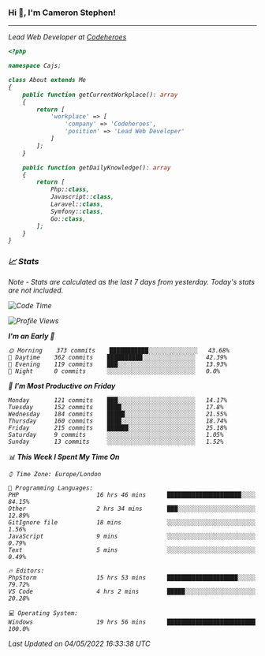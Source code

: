 ### Hi 👋, I'm Cameron Stephen!
<hr>
<p><em>Lead Web Developer at <a href="https://codeheroes.co.uk">Codeheroes</a></p>


```php
<?php

namespace Cajs;

class About extends Me
{
    public function getCurrentWorkplace(): array
    {
        return [
            'workplace' => [
                'company' => 'Codeheroes',
                'position' => 'Lead Web Developer'
            ]
        ];
    }

    public function getDailyKnowledge(): array
    {
        return [
            Php::class,
            Javascript::class,
            Laravel::class,
            Symfony::class,
            Go::class,
        ];
    }
}
```

### 📈 Stats
<p><em>Note - Stats are calculated as the last 7 days from yesterday. Today's stats are not included.</em></p>


<!--START_SECTION:waka-->
![Code Time](http://img.shields.io/badge/Code%20Time-2%2C838%20hrs%2013%20mins-blue)

![Profile Views](http://img.shields.io/badge/Profile%20Views-0-blue)

**I'm an Early 🐤** 

```text
🌞 Morning    373 commits    ███████████░░░░░░░░░░░░░░   43.68% 
🌆 Daytime    362 commits    ██████████░░░░░░░░░░░░░░░   42.39% 
🌃 Evening    119 commits    ███░░░░░░░░░░░░░░░░░░░░░░   13.93% 
🌙 Night      0 commits      ░░░░░░░░░░░░░░░░░░░░░░░░░   0.0%

```
📅 **I'm Most Productive on Friday** 

```text
Monday       121 commits    ███░░░░░░░░░░░░░░░░░░░░░░   14.17% 
Tuesday      152 commits    ████░░░░░░░░░░░░░░░░░░░░░   17.8% 
Wednesday    184 commits    █████░░░░░░░░░░░░░░░░░░░░   21.55% 
Thursday     160 commits    ████░░░░░░░░░░░░░░░░░░░░░   18.74% 
Friday       215 commits    ██████░░░░░░░░░░░░░░░░░░░   25.18% 
Saturday     9 commits      ░░░░░░░░░░░░░░░░░░░░░░░░░   1.05% 
Sunday       13 commits     ░░░░░░░░░░░░░░░░░░░░░░░░░   1.52%

```


📊 **This Week I Spent My Time On** 

```text
⌚︎ Time Zone: Europe/London

💬 Programming Languages: 
PHP                      16 hrs 46 mins      █████████████████████░░░░   84.15% 
Other                    2 hrs 34 mins       ███░░░░░░░░░░░░░░░░░░░░░░   12.89% 
GitIgnore file           18 mins             ░░░░░░░░░░░░░░░░░░░░░░░░░   1.56% 
JavaScript               9 mins              ░░░░░░░░░░░░░░░░░░░░░░░░░   0.79% 
Text                     5 mins              ░░░░░░░░░░░░░░░░░░░░░░░░░   0.49%

🔥 Editors: 
PhpStorm                 15 hrs 53 mins      ████████████████████░░░░░   79.72% 
VS Code                  4 hrs 2 mins        █████░░░░░░░░░░░░░░░░░░░░   20.28%

💻 Operating System: 
Windows                  19 hrs 56 mins      █████████████████████████   100.0%

```


 Last Updated on 04/05/2022 16:33:38 UTC
<!--END_SECTION:waka-->
